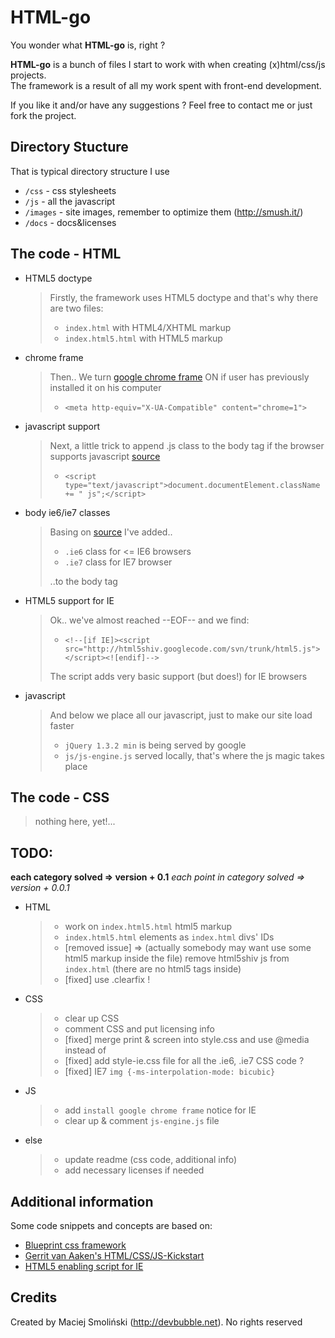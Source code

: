 # HTML-go


You wonder what **HTML-go** is, right ?
  
  
**HTML-go** is a bunch of files I start to work with when creating (x)html/css/js projects.  
The framework is a result of all my work spent with front-end development.  

If you like it and/or have any suggestions ? Feel free to contact me or just fork the project.  

## Directory Stucture

That is typical directory structure I use

* `/css` - css stylesheets
* `/js` - all the javascript
* `/images` - site images, remember to optimize them (http://smush.it/)
* `/docs` - docs&licenses

## The code - HTML

* HTML5 doctype


    > Firstly, the framework uses HTML5 doctype and that's why there are two files:
    >
    > * `index.html` with HTML4/XHTML markup
    > * `index.html5.html` with HTML5 markup


* chrome frame


    > Then.. We turn [google chrome frame](http://code.google.com/intl/pl-PL/chrome/chromeframe/) ON if user has previously installed it on his computer
    > 
    > * `<meta http-equiv="X-UA-Compatible" content="chrome=1">`


* javascript support


    > Next, a little trick to append .js class to the body tag if the browser supports javascript [source](http://www.webkrauts.de/2008/12/14/sehr-sehr-schnelle-seiten-website-performance-best-practice-teil-2/)
    >
    > * `<script type="text/javascript">document.documentElement.className += " js";</script>`



* body ie6/ie7 classes


    > Basing on [source](http://codecandies.de/2008/12/12/conditional-comments-wenige-requests/) I've added..
    >
    > * `.ie6` class for <= IE6 browsers
    > * `.ie7` class for IE7 browser
    >
    > ..to the body tag


* HTML5 support for IE


    > Ok.. we've almost reached --EOF-- and we find:
    >
    > * `<!--[if IE]><script src="http://html5shiv.googlecode.com/svn/trunk/html5.js"></script><![endif]-->`
    >
    > The script adds very basic support (but does!) for IE browsers


* javascript


    > And below we place all our javascript, just to make our site load faster
    > 
    > * `jQuery 1.3.2 min` is being served by google
    > * `js/js-engine.js` served locally, that's where the js magic takes place

## The code - CSS

> nothing here, yet!...


## TODO:

**each category solved => version + 0.1**
*each point in category solved => version + 0.0.1*

* HTML

    > * work on `index.html5.html` html5 markup
    > * `index.html5.html` elements as `index.html` divs' IDs
    > * [removed issue] => (actually somebody may want use some html5 markup inside the file) remove html5shiv js from `index.html` (there are no html5 tags inside)
    > * [fixed] use .clearfix !


* CSS

    > * clear up CSS
    > * comment CSS and put licensing info
    > * [fixed] merge print & screen into style.css and use @media instead of
    > * [fixed] add style-ie.css file for all the .ie6, .ie7 CSS code ?
    > * [fixed] IE7 `img {-ms-interpolation-mode: bicubic}`

* JS

    > * add `install google chrome frame` notice for IE
    > * clear up & comment `js-engine.js` file

* else

    > * update readme (css code, additional info)
    > * add necessary licenses if needed

## Additional information

Some code snippets and concepts are based on:

* [Blueprint css framework](http://blueprintcss.org) 
* [Gerrit van Aaken's HTML/CSS/JS-Kickstart](http://praegnanz.de/weblog/htmlcssjs-kickstart)
* [HTML5 enabling script for IE](http://remysharp.com/2009/01/07/html5-enabling-script/)


## Credits

Created by Maciej Smoliński (<http://devbubble.net>). No rights reserved
